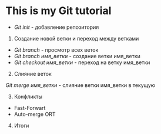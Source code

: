 # This is my Git tutorial

* *Git init* - добавление репозитория

1. Создание новой ветки и переход между ветками

* *Git branch* - просмотр всех веток
* *Git branch имя_ветки* - создание ветки имя_ветки
* *Git checkout имя_ветки* - переход на ветку имя_ветки

2. Слияние веток

*Git merge имя_ветки* - слияние ветки имя_ветки в текущую

3. Конфликты

* Fast-Forwart
* Auto-merge ORT

4. Итоги